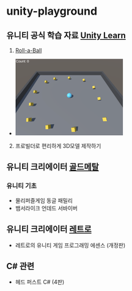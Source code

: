 # unity-playground

## 유니티 공식 학습 자료 [Unity Learn](https://learn.unity.com/)

1. [Roll-a-Ball](./UnityLearn/roll-a-ball)
 - <img src="./UnityLearn/roll-a-ball/roll-a-ball.png" height="200"> 
2. 프로빌더로 편리하게 3D모델 제작하기



## 유니티 크리에이터 [골드메탈](https://www.youtube.com/@goldmetal)

### 유니티 기초

- 물리퍼즐게임 동글 패밀리
- 뱀서라이크 언데드 서바이버



## 유니티 크리에이터 [레트로](https://www.youtube.com/@JeminDEV)

- 레트로의 유니티 게임 프로그래밍 에센스 (개정판)



## C# 관련

- 헤드 퍼스트 C# (4판)